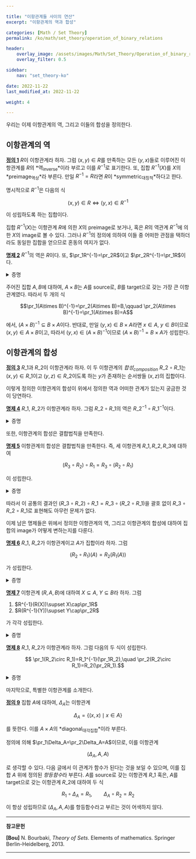 ```yaml
---

title: "이항관계들 사이의 연산"
excerpt: "이항관계의 역과 합성"

categories: [Math / Set Theory]
permalink: /ko/math/set_theory/operation_of_binary_relations

header:
    overlay_image: /assets/images/Math/Set_Theory/Operation_of_binary_relations.png
    overlay_filter: 0.5

sidebar: 
    nav: "set_theory-ko"

date: 2022-11-22
last_modified_at: 2022-11-22

weight: 4

---
```


우리는 이제 이항관계의 역, 그리고 이들의 합성을 정의한다.

## 이항관계의 역

<div class="definition" markdown="1">

<ins id="df1">**정의 1**</ins> $R$이 이항관계라 하자. 그럼 $(x,y)\in R$를 만족하는 모든 $(y,x)$들로 이루어진 이항관계를 $R$의 *역<sub>inverse</sub>*이라 부르고 이를 $R^{-1}$로 표기한다. 또, 집합 $R^{-1}(X)$를 $X$의 *preimage<sub>역상</sub>*라 부른다. 만일 $R^{-1}=R$라면 $R$이 *symmetric<sub>대칭적</sub>*하다고 한다.

</div>

명시적으로 $R^{-1}$은 다음의 식

$$(x,y)\in R\iff (y,x)\in R^{-1}$$

이 성립하도록 하는 집합이다. 

집합 $R^{-1}(X)$는 이항관계 $R$에 의한 $X$의 preimage로 보거나, 혹은 $R$의 역관계 $R^{-1}$에 의한 $X$의 image로 볼 수 있다. 그러나 $R^{-1}$의 정의에 의하여 이들 중 어떠한 관점을 택하더라도 동일한 집합을 얻으므로 혼동의 여지가 없다.

<div class="proposition" markdown="1">

<ins id="pp2">**명제 2**</ins> $R^{-1}$의 역은 $R$이다. 또, $\pr_1R^{-1}=\pr_2R$이고 $\pr_2R^{-1}=\pr_1R$이다.

</div>
<details class="proof" markdown="1">
<summary>증명</summary>

첫 번째 주장은 다음의 식

$$(x,y)\in R\iff (y,x)\in R^{-1}\iff (x,y)\in (R^{-1})^{-1}$$ 

에 의해 자명하다. 

둘째 주장을 보자. 만일 $x\in\pr_1R^{-1}$라면, 어떠한 $y$가 존재하여 $(x,y)\in R^{-1}$이다. 이제 $(y,x)\in R$이므로 $x\in\pr_2R$가 성립한다. 이 논증을 뒤집으면 $\pr_2R\subset\pr_1R^{-1}$임을 증명할 수 있다.

아직 보이지 않은 $\pr_2R^{-1}=\pr_1R$의 경우, 방금 주장의 $R$ 자리에 대신 $R^{-1}$을 넣으면 된다.   

</details>

주어진 집합 $A,B$에 대하여, $A\times B$는 $A$를 source로, $B$를 target으로 갖는 가장 큰 이항관계였다. 따라서 두 개의 식

$$\pr_1(A\times B)^{-1}=\pr_2(A\times B)=B,\qquad \pr_2(A\times B)^{-1}=\pr_1(A\times B)=A$$

에서, $(A\times B)^{-1}\subseteq B\times A$이다. 반대로, 만일 $(y,x)\in B\times A$라면 $x\in A$, $y\in B$이므로 $(x,y)\in A\times B$이고, 따라서 $(y,x)\in (A\times B)^{-1}$이므로 $(A\times B)^{-1}=B\times A$가 성립한다.

## 이항관계의 합성

<div class="definition" markdown="1">

<ins id="df3">**정의 3**</ins> $R\_1$과 $R\_2$이 이항관계라 하자. 이 두 이항관계의 *합성<sub>composition</sub>* $R\_2\circ R\_1$는 $(x,y)\in R\_1$이고 $(y,z)\in R\_2$이도록 하는 $y$가 존재하는 순서쌍들 $(x,z)$의 집합이다.

</div>

이렇게 정의한 이항관계의 합성이 위에서 정의한 역과 어떠한 관계가 있는지 궁금한 것이 당연하다.

<div class="proposition" markdown="1">

<ins id="pp4">**명제 4**</ins> $R\_1$, $R\_2$가 이항관계라 하자. 그럼 $R\_2\circ R\_1$의 역은 $R\_2^{-1}\circ R\_1^{-1}$이다.

</div>
<details class="proof" markdown="1">
<summary>증명</summary>

$(z,x)\in (R\_2\circ R\_1)^{-1}$인 것은 $(x,z)\in R\_2\circ R\_1$인 것과 동치이다. 그리고 이는 다시 <phrase>어떠한 $y$가 존재하여 $(x,y)\in R_1$이고 $(y,z)\in R_2$인 것</phrase>과 동치이다. 이 조건을 만족하는 $y$는 <phrase>$(y,x)\in R_1^{-1}$이고 $(z,y)\in R_2^{-1}$</phrase> 또한 만족하므로, 합성의 정의에 의해 $(z,x)\in R\_2^{-1}\circ R\_1^{-1}$이 성립한다. 반대방향도 동일하게 보일 수 있다.

</details>

또한, 이항관계의 합성은 결합법칙을 만족한다.

<div class="proposition" markdown="1">

<ins id="pp5">**명제 5**</ins> 이항관계의 합성은 결합법칙을 만족한다. 즉, 세 이항관계 $R\_1,R\_2,R\_3$에 대하여 

$$(R_3\circ R_2)\circ R_1=R_3\circ(R_2\circ R_1)$$

이 성립한다.

</div>
<details class="proof" markdown="1">
<summary>증명</summary>

임의의 $(x,w)$가 $(R\_3\circ R\_2)\circ R\_1$의 원소인 것과 $R\_3\circ(R\_2\circ R\_1)$의 원소임이 동치임을 보이면 충분하다.  

우선 $(x,w)\in (R\_3\circ R\_2)\circ R\_1$은 <phrase>어떠한 $y$가 존재하여 $(x,y)\in R_1$이고 $(y,w)\in R_3\circ R_2$</phrase>와 동치이다. 그런데 뒤의 조건은 다시 <phrase>어떠한 $z$가 존재하여 $(y,z)\in R_2$이고 $(z,w)\in R_3$</phrase>과 동치이므로, 이 조건은 <phrase>$(x,z)\in R_2\circ R_1$이고 $(z,w)\in R_3$</phrase>과 동치이다. 따라서 이는 <phrase>$(x,w)\in R_3\circ(R_2\circ R_1)$</phrase>과 동치이다.

</details>

따라서 이 공통의 결과인 $(R\_3\circ R\_2)\circ R\_1=R\_3\circ(R\_2\circ R\_1)$을 괄호 없이 $R\_3\circ R\_2\circ R\_1$로 표현해도 아무런 문제가 없다. 

이제 남은 명제들은 위에서 정의한 이항관계의 역, 그리고 이항관계의 합성에 대하여 집합의 image가 어떻게 변하는지를 다룬다.

<div class="proposition" markdown="1">

<ins id="pp6">**명제 6**</ins> $R\_1$, $R\_2$가 이항관계이고 $A$가 집합이라 하자. 그럼

$$(R_2\circ R_1)(A)=R_2(R_1(A))$$

가 성립한다.

</div>
<details class="proof" markdown="1">
<summary>증명</summary>

앞선 명제와 같이 진행한다. 

어떠한 $z$에 대하여 $z\in (R\_2\circ R\_1)(A)$인 것은 <phrase>어떠한 $x\in X$가 존재하여 $(x,z)\in R_2\circ R_1$인 것</phrase>과 동치이다. 그런데 이는 다시 <phrase>어떠한 $y$가 존재하여 $(x,y)\in R_1$이고 $(y,z)\in R_2$인 것</phrase>과 동치이다. $y\in R\_1(A)$이므로, $z\in R\_2(R\_1(A))$이다. 이 논리를 거꾸로 뒤집으면 반대방향의 증명이 된다.

</details>

<div class="proposition" markdown="1">

<ins id="pp7">**명제 7**</ins> 이항관계 $(R,A,B)$에 대하여 $X\subseteq A$, $Y\subseteq B$라 하자. 그럼 

1. $R^{-1}(R(X))\supset X\cap\pr_1R$  
2. $R(R^{-1}(Y))\supset Y\cap\pr_2R$  

가 각각 성립한다.

</div>
<details class="proof" markdown="1">
<summary>증명</summary>

본격적으로 증명을 시작하기 전에, 위의 두 식은 <em_ko>모든</em_ko> $R$에 대해 성립해야 하므로, $R$ 자리에 $R^{-1}$을 집어넣어도 성립해야 한다. 따라서, 1만 보이면 2는 [명제 2](#pp2)에 의해 자명하다.  

이제 $x\in X\cap\pr\_1R$라 하자. 그럼 $x\in\pr\_1R$에서, 어떠한 $y$가 존재하여 $(x,y)\in R$이고, $x\in X$이므로 이 $y$는 $y\in R(X)$를 만족한다. 이제 $(y,x)\in R^{-1}$이므로, $x\in R^{-1}(R(X))$이다.

</details>

<div class="proposition" markdown="1">

<ins id="pp8">**명제 8**</ins> $R\_1$, $R\_2$가 이항관계라 하자. 그럼 다음의 두 식이 성립한다.

$$ \pr_1(R_2\circ R_1)=R_1^{-1}(\pr_1R_2),\quad \pr_2(R_2\circ R_1)=R_2(\pr_2R_1).$$

</div>
<details class="proof" markdown="1">
<summary>증명</summary>

다음 implication들의 chain

$$\begin{aligned}
    x\in\pr_1(R_2\circ R_1)&\iff \exists z\big((x,z)\in R_2\circ R_1\big)\\
    &\iff\exists y,z\big(((x,y)\in R_1)\wedge((y,z)\in R_2)\big)\\
    &\iff\exists y\big(((x,y)\in R_1)\wedge(y\in\pr_1R_2)\big)\\
    &\iff x\in R_1^{-1}(\pr_1 R_2).
\end{aligned}$$

에 의해 자명하다. 두 번째 식도 마찬가지로 보일 수 있다.

</details>

마지막으로, 특별한 이항관계를 소개한다.

<div class="definition" markdown="1">

<ins id="df9">**정의 9**</ins> 집합 $A$에 대하여, $\Delta_A$는 이항관계

$$\Delta_A=\{(x,x)\mid x\in A\}$$

를 뜻한다. 이를 $A\times A$의 *diagonal<sub>대각집합</sub>*이라 부른다.

</div>

정의에 의해 $\pr_1\Delta_A=\pr_2\Delta_A=A$이므로, 이를 이항관계

$$\left(\Delta_A,A,A\right)$$

로 생각할 수 있다. 다음 글에서 이 관계가 함수가 된다는 것을 보일 수 있으며, 이를 집합 $A$ 위에 정의된 *항등함수*라 부른다. $A$를 source로 갖는 이항관계 $R\_1$ 혹은, $A$를 target으로 갖는 이항관계 $R\_2$에 대하여 두 식

$$R_1\circ\Delta_A=R_1,\qquad \Delta_A\circ R_2=R_2$$

이 항상 성립하므로 $(\Delta_A,A,A)$를 항등함수라고 부르는 것이 어색하지 않다.

---
**참고문헌**

**[Bou]** N. Bourbaki, *Theory of Sets*. Elements of mathematics. Springer Berlin-Heidelberg, 2013.

---